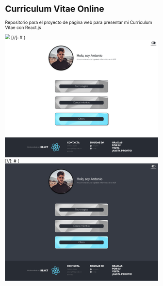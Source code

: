 # Curriculum Vitae Online

Repositorio para el proyecto de página web para presentar mi Curriculum Vitae con React.js

![](https://github.com/Antobio17/CV/blob/master/images/CV_Web.gif)
[//]: # (![alt text](https://github.com/Antobio17/CV/blob/master/images/CV_Web.png)
[//]: # (![alt text](https://github.com/Antobio17/CV/blob/master/images/CV_Web_Dark_Mode.png)
